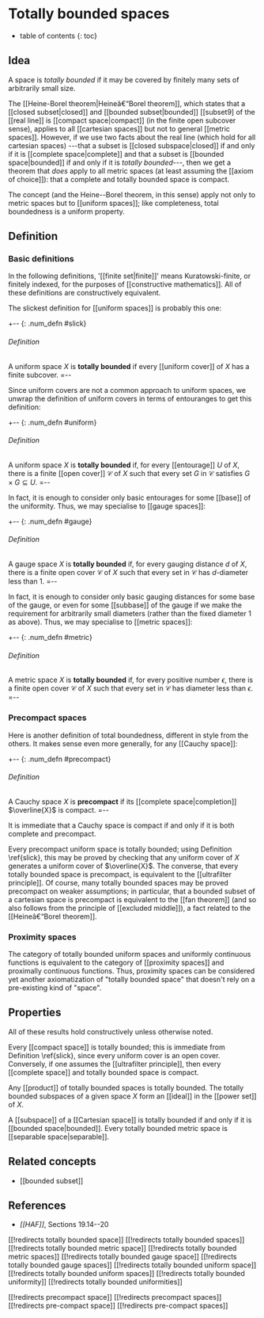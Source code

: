 
# Totally bounded spaces
* table of contents
{: toc}

## Idea

A space is _totally bounded_ if it may be covered by finitely many sets of arbitrarily small size.

The [[Heine-Borel theorem|Heineâ€“Borel theorem]], which states that a [[closed subset|closed]] and [[bounded subset|bounded]] [[subset9] of the [[real line]] is [[compact space|compact]] (in the finite open subcover sense), applies to all [[cartesian spaces]] but not to general [[metric spaces]].  However, if we use two facts about the real line (which hold for all cartesian spaces) ---that a subset is [[closed subspace|closed]] if and only if it is [[complete space|complete]] and that a subset is [[bounded space|bounded]] if and only if it is _totally bounded_---, then we get a theorem that *does* apply to all metric spaces (at least assuming the [[axiom of choice]]): that a complete and totally bounded space is compact.

The concept (and the Heine--Borel theorem, in this sense) apply not only to metric spaces but to [[uniform spaces]]; like completeness, total boundedness is a uniform property.


## Definition

### Basic definitions

In the following definitions, '[[finite set|finite]]' means Kuratowski-finite, or finitely indexed, for the purposes of [[constructive mathematics]].  All of these definitions are constructively equivalent.

The slickest definition for [[uniform spaces]] is probably this one:

+-- {: .num_defn #slick}
###### Definition

A uniform space $X$ is __totally bounded__ if every [[uniform cover]] of $X$ has a finite subcover.
=--

Since uniform covers are not a common approach to uniform spaces, we unwrap the definition of uniform covers in terms of entouranges to get this definition:

+-- {: .num_defn #uniform}
###### Definition

A uniform space $X$ is __totally bounded__ if, for every [[entourage]] $U$ of $X$, there is a finite [[open cover]] $\mathcal{C}$ of $X$ such that every set $G$ in $\mathcal{C}$ satisfies $G \times G \subseteq U$.
=--

In fact, it is enough to consider only basic entourages for some [[base]] of the uniformity.  Thus, we may specialise to [[gauge spaces]]:

+-- {: .num_defn #gauge}
###### Definition

A gauge space $X$ is __totally bounded__ if, for every gauging distance $d$ of $X$, there is a finite open cover $\mathcal{C}$ of $X$ such that every set in $\mathcal{C}$ has $d$-diameter less than $1$.
=--

In fact, it is enough to consider only basic gauging distances for some base of the gauge, or even for some [[subbase]] of the gauge if we make the requirement for arbitrarily small diameters (rather than the fixed diameter $1$ as above).  Thus, we may specialise to [[metric spaces]]:

+-- {: .num_defn #metric}
###### Definition

A metric space $X$ is __totally bounded__ if, for every positive number $\epsilon$, there is a finite open cover $\mathcal{C}$ of $X$ such that every set in $\mathcal{C}$ has diameter less than $\epsilon$.
=--


### Precompact spaces

Here is another definition of total boundedness, different in style from the others.  It makes sense even more generally, for any [[Cauchy space]]:

+-- {: .num_defn #precompact}
###### Definition

A Cauchy space $X$ is __precompact__ if its [[complete space|completion]] $\overline{X}$ is compact.
=--

It is immediate that a Cauchy space is compact if and only if it is both complete and precompact.

Every precompact uniform space is totally bounded; using Definition \ref{slick}, this may be proved by checking that any uniform cover of $X$ generates a uniform cover of $\overline{X}$.  The converse, that every totally bounded space is precompact, is equivalent to the [[ultrafilter principle]].  Of course, many totally bounded spaces may be proved precompact on weaker assumptions; in particular, that a bounded subset of a cartesian space is precompact is equivalent to the [[fan theorem]] (and so also follows from the principle of [[excluded middle]]), a fact related to the [[Heineâ€“Borel theorem]].

### Proximity spaces

The category of totally bounded uniform spaces and uniformly continuous functions is equivalent to the category of [[proximity spaces]] and proximally continuous functions.  Thus, proximity spaces can be considered yet another axiomatization of "totally bounded space" that doesn't rely on a pre-existing kind of "space".



## Properties

All of these results hold constructively unless otherwise noted.

Every [[compact space]] is totally bounded; this is immediate from Definition \ref{slick}, since every uniform cover is an open cover.  Conversely, if one assumes the [[ultrafilter principle]], then every [[complete space]] and totally bounded space is compact.

Any [[product]] of totally bounded spaces is totally bounded.  The totally bounded subspaces of a given space $X$ form an [[ideal]] in the [[power set]] of $X$.

A [[subspace]] of a [[Cartesian space]] is totally bounded if and only if it is [[bounded space|bounded]].  Every totally bounded metric space is [[separable space|separable]].




## Related concepts

* [[bounded subset]]

## References

*  _[[HAF]]_, Sections 19.14--20


[[!redirects totally bounded space]]
[[!redirects totally bounded spaces]]
[[!redirects totally bounded metric space]]
[[!redirects totally bounded metric spaces]]
[[!redirects totally bounded gauge space]]
[[!redirects totally bounded gauge spaces]]
[[!redirects totally bounded uniform space]]
[[!redirects totally bounded uniform spaces]]
[[!redirects totally bounded uniformity]]
[[!redirects totally bounded uniformities]]

[[!redirects precompact space]]
[[!redirects precompact spaces]]
[[!redirects pre-compact space]]
[[!redirects pre-compact spaces]]
